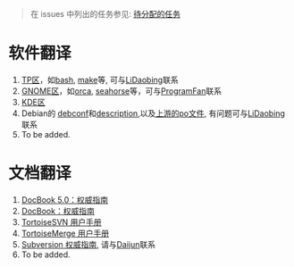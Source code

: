 > 在 issues 中列出的任务参见: [待分配的任务](http://code.google.com/p/i18n-zh/issues/list?q=label:Type-Task)

# 软件翻译 #

  1. [TP区](http://translationproject.org/team/zh_CN.html)，如[bash](http://translationproject.org/domain/bash.html), [make](http://translationproject.org/domain/make.html)等, 可与[LiDaobing](LiDaobing.md)联系
  1. [GNOME区](http://l10n.gnome.org/languages/zh_CN/gnome-2-22)，如[orca](http://l10n.gnome.org/module/orca), [seahorse](http://l10n.gnome.org/module/seahorse)等，可与[ProgramFan](ProgramFan.md)联系
  1. [KDE区](http://l10n.kde.org/stats/gui/trunk-kde4/team/zh_CN/)
  1. Debian的 [debconf](http://www.debian.org/international/l10n/po-debconf/zh_CN)和[description](http://ddtp.debian.net/ddtss/index.cgi/zh_CN),以及[上游的po文件](http://www.debian.org/international/l10n/po/zh_CN), 有问题可与[LiDaobing](LiDaobing.md)联系
  1. To be added.

# 文档翻译 #
  1. [DocBook 5.0：权威指南](http://code.google.com/p/i18n-zh/wiki/DocBook)
  1. [DocBook：权威指南](http://code.google.com/p/i18n-zh/wiki/DocBook4)
  1. [TortoiseSVN 用户手册](http://code.google.com/p/i18n-zh/wiki/TortoiseSVN)
  1. [TortoiseMerge 用户手册](http://code.google.com/p/i18n-zh/wiki/TortoiseMerge)
  1. [Subversion 权威指南](http://code.google.com/p/i18n-zh/wiki/svnbook), 请与[Daijun](Daijun.md)联系
  1. To be added.